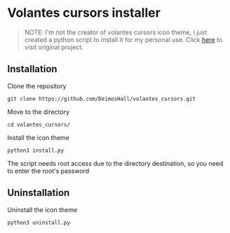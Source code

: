 # Volantes cursors installer
> NOTE: I'm not the creator of volantes cursors icon theme, I just created a python script to install it for my personal use. Click [here](https://github.com/varlesh/volantes-cursors "here") to visit original project.

## Installation
Clone the repository
~~~ shell
git clone https://github.com/DeimosHall/volantes_cursors.git
~~~
Move to the directory
~~~ shell
cd volantes_cursors/
~~~
Install the icon theme
~~~ shell
python3 install.py
~~~
The script needs root access due to the directory destination, so you need to enter the root's password
## Uninstallation
Uninstall the icon theme
~~~ shell
python3 uninstall.py
~~~